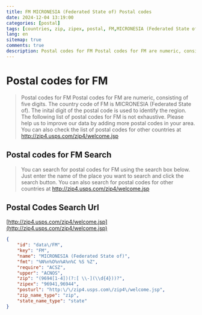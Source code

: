 ```yaml
---
title: FM MICRONESIA (Federated State of) Postal codes 
date: 2024-12-04 13:19:00
categories: [postal]
tags: [countries, zip, zipex, postal, FM,MICRONESIA (Federated State of)]
lang: en
sitemap: true
comments: true
description: Postal codes for FM Postal codes for FM are numeric, consisting of five digits. The country code of FM is MICRONESIA (Federated State of). The inital digit of the postal code is used to identify the region. The following list of postal codes for FM is not exhaustive. Please help us to improve our data by adding more postal codes in your area. You can also check the list of postal codes for other countries at http://zip4.usps.com/zip4/welcome.jsp
---
```


# Postal codes for FM
> Postal codes for FM Postal codes for FM are numeric, consisting of five digits. The country code of FM is MICRONESIA (Federated State of). The inital digit of the postal code is used to identify the region. The following list of postal codes for FM is not exhaustive. Please help us to improve our data by adding more postal codes in your area. You can also check the list of postal codes for other countries at http://zip4.usps.com/zip4/welcome.jsp

## Postal codes for FM Search 
> You can search for postal codes for FM using the search box below. Just enter the name of the place you want to search and click the search button. You can also search for postal codes for other countries at http://zip4.usps.com/zip4/welcome.jsp

## Postal Codes Search Url

[http://zip4.usps.com/zip4/welcome.jsp](http://zip4.usps.com/zip4/welcome.jsp)
```json
{
    "id": "data\/FM",
    "key": "FM",
    "name": "MICRONESIA (Federated State of)",
    "fmt": "%N%n%O%n%A%n%C %S %Z",
    "require": "ACSZ",
    "upper": "ACNOS",
    "zip": "(9694[1-4])(?:[ \\-](\\d{4}))?",
    "zipex": "96941,96944",
    "posturl": "http:\/\/zip4.usps.com\/zip4\/welcome.jsp",
    "zip_name_type": "zip",
    "state_name_type": "state"
}
```
